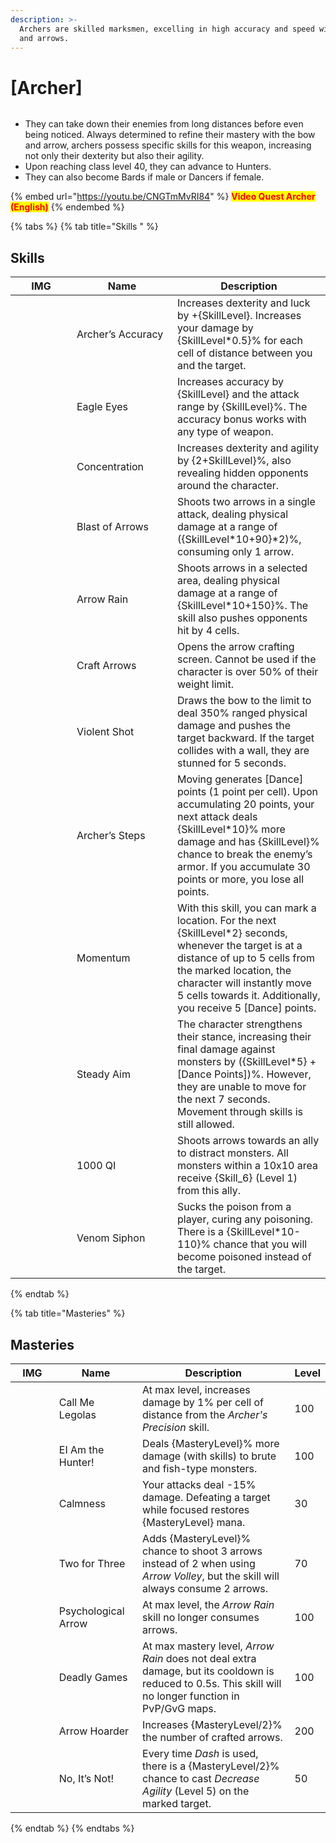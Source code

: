 ```yaml
---
description: >-
  Archers are skilled marksmen, excelling in high accuracy and speed with bows
  and arrows.
---
```


# \[Archer]

<figure><img src="../../.gitbook/assets/1Arqueiro.png" alt=""><figcaption></figcaption></figure>

* They can take down their enemies from long distances before even being noticed. Always determined to refine their mastery with the bow and arrow, archers possess specific skills for this weapon, increasing not only their dexterity but also their agility.
* Upon reaching class level 40, they can advance to Hunters.
* They can also become Bards if male or Dancers if female.

{% embed url="https://youtu.be/CNGTmMvRI84" %}
<mark style="color:red;">**Video Quest Archer (English)**</mark>
{% endembed %}

{% tabs %}
{% tab title="Skills " %}
## **Skills**

<table><thead><tr><th width="82">IMG</th><th width="145">Name</th><th>Description</th></tr></thead><tbody><tr><td><img src="../../.gitbook/assets/43a.png" alt=""></td><td>Archer’s Accuracy</td><td>Increases dexterity and luck by +{SkillLevel}. Increases your damage by {SkillLevel*0.5}% for each cell of distance between you and the target.</td></tr><tr><td><img src="../../.gitbook/assets/44a.png" alt=""></td><td>Eagle Eyes</td><td>Increases accuracy by {SkillLevel} and the attack range by {SkillLevel}%. The accuracy bonus works with any type of weapon.</td></tr><tr><td><img src="../../.gitbook/assets/45a.png" alt=""></td><td>Concentration</td><td>Increases dexterity and agility by {2+SkillLevel}%, also revealing hidden opponents around the character.</td></tr><tr><td><img src="../../.gitbook/assets/46a.png" alt=""></td><td>Blast of Arrows</td><td>Shoots two arrows in a single attack, dealing physical damage at a range of ({SkillLevel*10+90}*2)%, consuming only 1 arrow.</td></tr><tr><td><img src="../../.gitbook/assets/47a.png" alt=""></td><td>Arrow Rain</td><td>Shoots arrows in a selected area, dealing physical damage at a range of {SkillLevel*10+150}%. The skill also pushes opponents hit by 4 cells.</td></tr><tr><td><img src="../../.gitbook/assets/147a.png" alt=""></td><td>Craft Arrows</td><td>Opens the arrow crafting screen. Cannot be used if the character is over 50% of their weight limit.</td></tr><tr><td><img src="../../.gitbook/assets/148a.png" alt=""></td><td>Violent Shot</td><td>Draws the bow to the limit to deal 350% ranged physical damage and pushes the target backward. If the target collides with a wall, they are stunned for 5 seconds.</td></tr><tr><td><img src="../../.gitbook/assets/761a.png" alt=""></td><td>Archer’s Steps</td><td>Moving generates [Dance] points (1 point per cell). Upon accumulating 20 points, your next attack deals {SkillLevel*10}% more damage and has {SkillLevel}% chance to break the enemy’s armor. If you accumulate 30 points or more, you lose all points.</td></tr><tr><td><img src="../../.gitbook/assets/762a.png" alt=""></td><td>Momentum</td><td>With this skill, you can mark a location. For the next {SkillLevel*2} seconds, whenever the target is at a distance of up to 5 cells from the marked location, the character will instantly move 5 cells towards it. Additionally, you receive 5 [Dance] points.</td></tr><tr><td><img src="../../.gitbook/assets/764aa.png" alt=""></td><td>Steady Aim</td><td>The character strengthens their stance, increasing their final damage against monsters by ({SkillLevel*5} + [Dance Points])%. However, they are unable to move for the next 7 seconds. Movement through skills is still allowed.</td></tr><tr><td><img src="../../.gitbook/assets/765a.png" alt=""></td><td>1000 QI</td><td>Shoots arrows towards an ally to distract monsters. All monsters within a 10x10 area receive {Skill_6} (Level 1) from this ally.</td></tr><tr><td><img src="../../.gitbook/assets/766a.png" alt=""></td><td>Venom Siphon</td><td>Sucks the poison from a player, curing any poisoning. There is a {SkillLevel*10-110}% chance that you will become poisoned instead of the target.</td></tr></tbody></table>
{% endtab %}

{% tab title="Masteries" %}
## Masteries

<table><thead><tr><th width="82">IMG</th><th width="133">Name</th><th width="330">Description</th><th>Level</th></tr></thead><tbody><tr><td><img src="../../.gitbook/assets/43a.png" alt=""></td><td>Call Me Legolas</td><td>At max level, increases damage by 1% per cell of distance from the <em>Archer's Precision</em> skill.</td><td>100</td></tr><tr><td><img src="../../.gitbook/assets/44a.png" alt=""></td><td>EI Am the Hunter!</td><td>Deals {MasteryLevel}% more damage (with skills) to brute and fish-type monsters.</td><td>100</td></tr><tr><td><img src="../../.gitbook/assets/45a.png" alt=""></td><td>Calmness</td><td>Your attacks deal -15% damage. Defeating a target while focused restores {MasteryLevel} mana.</td><td>30</td></tr><tr><td><img src="../../.gitbook/assets/46a.png" alt=""></td><td>Two for Three</td><td>Adds {MasteryLevel}% chance to shoot 3 arrows instead of 2 when using <em>Arrow Volley</em>, but the skill will always consume 2 arrows.</td><td>70</td></tr><tr><td><img src="../../.gitbook/assets/47a.png" alt=""></td><td>Psychological Arrow</td><td>At max level, the <em>Arrow Rain</em> skill no longer consumes arrows.</td><td>100</td></tr><tr><td><img src="../../.gitbook/assets/47a.png" alt=""></td><td>Deadly Games</td><td>At max mastery level, <em>Arrow Rain</em> does not deal extra damage, but its cooldown is reduced to 0.5s. This skill will no longer function in PvP/GvG maps.</td><td>100</td></tr><tr><td><img src="../../.gitbook/assets/147a.png" alt=""></td><td>Arrow Hoarder</td><td>Increases {MasteryLevel/2}% the number of crafted arrows.</td><td>200</td></tr><tr><td><img src="../../.gitbook/assets/762a.png" alt=""></td><td>No, It’s Not!</td><td>Every time <em>Dash</em> is used, there is a {MasteryLevel/2}% chance to cast <em>Decrease Agility</em> (Level 5) on the marked target.</td><td>50</td></tr></tbody></table>
{% endtab %}
{% endtabs %}
